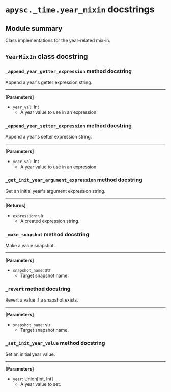 # `apysc._time.year_mixin` docstrings

## Module summary

Class implementations for the year-related mix-in.

## `YearMixIn` class docstring

### `_append_year_getter_expression` method docstring

Append a year's getter expression string.<hr>

**[Parameters]**

- `year_val`: Int
  - A year value to use in an expression.

### `_append_year_setter_expression` method docstring

Append a year's setter expression string.<hr>

**[Parameters]**

- `year_val`: Int
  - A year value to use in an expression.

### `_get_init_year_argument_expression` method docstring

Get an initial year's argument expression string.<hr>

**[Returns]**

- `expression`: str
  - A created expression string.

### `_make_snapshot` method docstring

Make a value snapshot.<hr>

**[Parameters]**

- `snapshot_name`: str
  - Target snapshot name.

### `_revert` method docstring

Revert a value if a snapshot exists.<hr>

**[Parameters]**

- `snapshot_name`: str
  - Target snapshot name.

### `_set_init_year_value` method docstring

Set an initial year value.<hr>

**[Parameters]**

- `year`: Union[int, Int]
  - A year value to set.